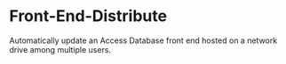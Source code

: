 Front-End-Distribute
====================

Automatically update an Access Database front end hosted on a network drive among multiple users.  
